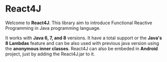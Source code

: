 # React4J

Welcome to **React4J**. This library aim to introduce Functional Reactive Programming in Java programming language.

It works with **Java 6, 7, and 8** versions. It have a total support or the **Java's 8 Lambdas** feature and can be also used with previous java version using the **anonymous inner classes**. React4J can also be embeded in **Android** project, just by adding the React4J.jar to it.
